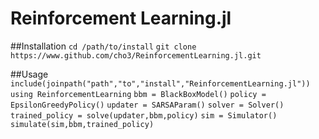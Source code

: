 # Reinforcement Learning.jl

##Installation
`cd /path/to/install`
`git clone https://www.github.com/cho3/ReinforcementLearning.jl.git`

##Usage
`include(joinpath("path","to","install","ReinforcementLearning.jl"))`
`using ReinforcementLearning`
`bbm = BlackBoxModel()`
`policy = EpsilonGreedyPolicy()`
`updater = SARSAParam()`
`solver = Solver()`
`trained_policy = solve(updater,bbm,policy)`
`sim = Simulator()`
`simulate(sim,bbm,trained_policy)`
